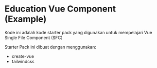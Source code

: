 # Education Vue Component (Example)

Kode ini adalah kode starter pack yang digunakan untuk mempelajari Vue Single File Component (SFC)

Starter Pack ini dibuat dengan menggunakan:
- create-vue
- tailwindcss